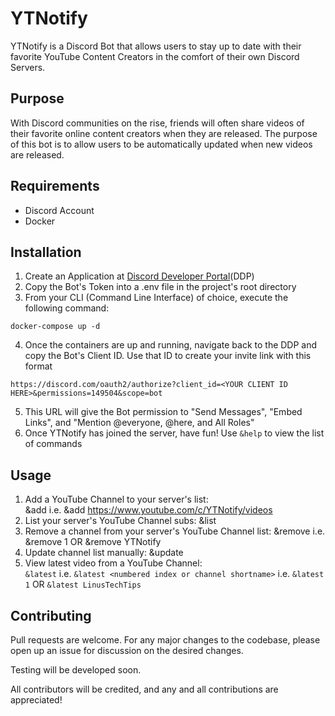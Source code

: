# YTNotify

YTNotify is a Discord Bot that allows users to stay up to date with their favorite YouTube Content Creators in the comfort of their own Discord Servers.

## Purpose

With Discord communities on the rise, friends will often share videos of their favorite online content creators when they are released. The purpose of this bot is to allow users to be automatically updated when new videos are released. 

## Requirements

- Discord Account
- Docker

## Installation

1. Create an Application at [Discord Developer Portal](https://discord.com/developers)(DDP)
2. Copy the Bot's Token into a .env file in the project's root directory
3. From your CLI (Command Line Interface) of choice, execute the following command:

```
docker-compose up -d
```
4. Once the containers are up and running, navigate back to the DDP and copy the Bot's Client ID. Use that ID to create your invite link with this format

```
https://discord.com/oauth2/authorize?client_id=<YOUR CLIENT ID HERE>&permissions=149504&scope=bot
```
5. This URL will give the Bot permission to "Send Messages", "Embed Links", and "Mention @everyone, @here, and All Roles"
6. Once YTNotify has joined the server, have fun! Use ``&help`` to view the list of commands

## Usage

1. Add a YouTube Channel to your server's list:<br />
    &add <YouTube Channel Videos Page Link> i.e. &add https://www.youtube.com/c/YTNotify/videos
2. List your server's YouTube Channel subs: &list<br />
3. Remove a channel from your server's YouTube Channel list:
    &remove <numbered index or channel shortname> i.e. &remove 1 OR &remove YTNotify
4. Update channel list manually: &update
5. View latest video from a YouTube Channel:<br />
    `&latest` i.e. `&latest <numbered index or channel shortname>` i.e. `&latest 1` OR `&latest LinusTechTips`

## Contributing

Pull requests are welcome. For any major changes to the codebase, please open up an issue for discussion on the desired changes.

Testing will be developed soon.

All contributors will be credited, and any and all contributions are appreciated!
